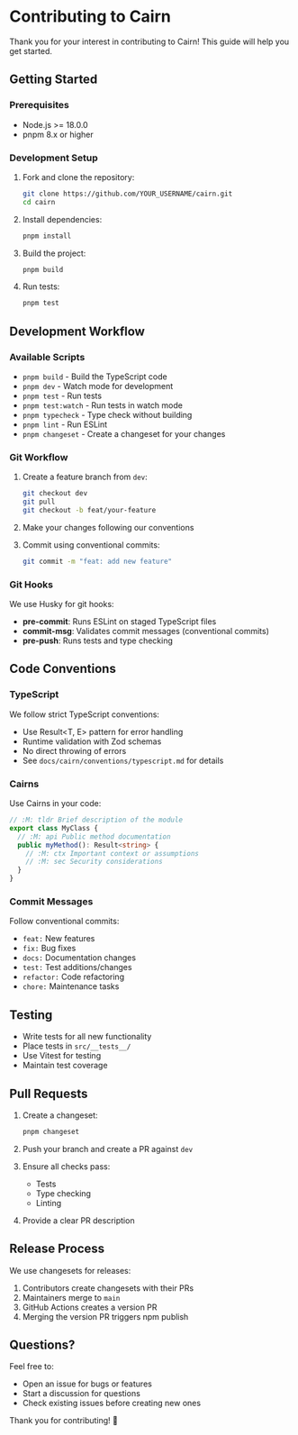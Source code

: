 <!-- :M: tldr Contributing guidelines for the Cairn project -->

# Contributing to Cairn

Thank you for your interest in contributing to Cairn! This guide will help you get started.

## Getting Started

### Prerequisites

- Node.js >= 18.0.0
- pnpm 8.x or higher

### Development Setup

1. Fork and clone the repository:
   ```bash
   git clone https://github.com/YOUR_USERNAME/cairn.git
   cd cairn
   ```

2. Install dependencies:
   ```bash
   pnpm install
   ```

3. Build the project:
   ```bash
   pnpm build
   ```

4. Run tests:
   ```bash
   pnpm test
   ```

## Development Workflow

### Available Scripts

- `pnpm build` - Build the TypeScript code
- `pnpm dev` - Watch mode for development
- `pnpm test` - Run tests
- `pnpm test:watch` - Run tests in watch mode
- `pnpm typecheck` - Type check without building
- `pnpm lint` - Run ESLint
- `pnpm changeset` - Create a changeset for your changes

### Git Workflow

1. Create a feature branch from `dev`:
   ```bash
   git checkout dev
   git pull
   git checkout -b feat/your-feature
   ```

2. Make your changes following our conventions

3. Commit using conventional commits:
   ```bash
   git commit -m "feat: add new feature"
   ```

### Git Hooks

We use Husky for git hooks:

- **pre-commit**: Runs ESLint on staged TypeScript files
- **commit-msg**: Validates commit messages (conventional commits)
- **pre-push**: Runs tests and type checking

## Code Conventions

### TypeScript

We follow strict TypeScript conventions:

- Use Result<T, E> pattern for error handling
- Runtime validation with Zod schemas
- No direct throwing of errors
- See `docs/cairn/conventions/typescript.md` for details

### Cairns

Use Cairns in your code:

```typescript
// :M: tldr Brief description of the module
export class MyClass {
  // :M: api Public method documentation
  public myMethod(): Result<string> {
    // :M: ctx Important context or assumptions
    // :M: sec Security considerations
  }
}
```

### Commit Messages
Follow conventional commits:

- `feat:` New features
- `fix:` Bug fixes
- `docs:` Documentation changes
- `test:` Test additions/changes
- `refactor:` Code refactoring
- `chore:` Maintenance tasks

## Testing

- Write tests for all new functionality
- Place tests in `src/__tests__/`
- Use Vitest for testing
- Maintain test coverage

## Pull Requests

1. Create a changeset:
   ```bash
   pnpm changeset
   ```

2. Push your branch and create a PR against `dev`

3. Ensure all checks pass:
   - Tests
   - Type checking
   - Linting

4. Provide a clear PR description

## Release Process

We use changesets for releases:

1. Contributors create changesets with their PRs
2. Maintainers merge to `main` 
3. GitHub Actions creates a version PR
4. Merging the version PR triggers npm publish

## Questions?

Feel free to:
- Open an issue for bugs or features
- Start a discussion for questions
- Check existing issues before creating new ones

Thank you for contributing! 🔱